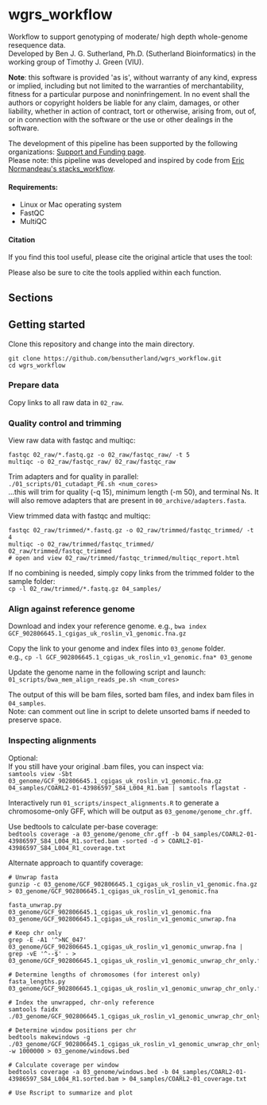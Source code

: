 # wgrs_workflow
Workflow to support genotyping of moderate/ high depth whole-genome resequence data.       
Developed by Ben J. G. Sutherland, Ph.D. (Sutherland Bioinformatics) in the working group of Timothy J. Green (VIU).     

**Note**: this software is provided 'as is', without warranty of any kind, express or implied, including but not limited to the warranties of merchantability, fitness for a particular purpose and noninfringement. In no event shall the authors or copyright holders be liable for any claim, damages, or other liability, whether in action of contract, tort or otherwise, arising from, out of, or in connection with the software or the use or other dealings in the software.       

The development of this pipeline has been supported by the following organizations: [Support and Funding page](20_docs/funding_support.md).     
Please note: this pipeline was developed and inspired by code from [Eric Normandeau's stacks_workflow](https://github.com/enormandeau/stacks_workflow).      

#### Requirements:       
- Linux or Mac operating system     
- FastQC      
- MultiQC     

#### Citation ####
If you find this tool useful, please cite the original article that uses the tool:        

Please also be sure to cite the tools applied within each function.      

## Sections ##

## Getting started ##
Clone this repository and change into the main directory.      
```
git clone https://github.com/bensutherland/wgrs_workflow.git
cd wgrs_workflow   

```

### Prepare data ###
Copy links to all raw data in `02_raw`.      

### Quality control and trimming ###
View raw data with fastqc and multiqc:     
```
fastqc 02_raw/*.fastq.gz -o 02_raw/fastqc_raw/ -t 5
multiqc -o 02_raw/fastqc_raw/ 02_raw/fastqc_raw
```

Trim adapters and for quality in parallel:     
`./01_scripts/01_cutadapt_PE.sh <num_cores>`     
...this will trim for quality (-q 15), minimum length (-m 50), and terminal Ns. It will also remove adapters that are present in `00_archive/adapters.fasta`.    

View trimmed data with fastqc and multiqc:      
```
fastqc 02_raw/trimmed/*.fastq.gz -o 02_raw/trimmed/fastqc_trimmed/ -t 4
multiqc -o 02_raw/trimmed/fastqc_trimmed/ 02_raw/trimmed/fastqc_trimmed
# open and view 02_raw/trimmed/fastqc_trimmed/multiqc_report.html          
```

If no combining is needed, simply copy links from the trimmed folder to the sample folder:    
`cp -l 02_raw/trimmed/*.fastq.gz 04_samples/`


### Align against reference genome ###
Download and index your reference genome.
e.g., `bwa index GCF_902806645.1_cgigas_uk_roslin_v1_genomic.fna.gz`        

Copy the link to your genome and index files into `03_genome` folder.     
e.g., `cp -l GCF_902806645.1_cgigas_uk_roslin_v1_genomic.fna* 03_genome`      

Update the genome name in the following script and launch:    
`01_scripts/bwa_mem_align_reads_pe.sh <num_cores>`       

The output of this will be bam files, sorted bam files, and index bam files in `04_samples`.    
Note: can comment out line in script to delete unsorted bams if needed to preserve space.     


### Inspecting alignments ###  
Optional:     
If you still have your original .bam files, you can inspect via:    
`samtools view -Sbt 03_genome/GCF_902806645.1_cgigas_uk_roslin_v1_genomic.fna.gz 04_samples/COARL2-01-43986597_S84_L004_R1.bam | samtools flagstat -`      

Interactively run `01_scripts/inspect_alignments.R` to generate a chromosome-only GFF, which will be output as `03_genome/genome_chr.gff`.    

Use bedtools to calculate per-base coverage:    
`bedtools coverage -a 03_genome/genome_chr.gff -b 04_samples/COARL2-01-43986597_S84_L004_R1.sorted.bam -sorted -d > COARL2-01-43986597_S84_L004_R1_coverage.txt`


Alternate approach to quantify coverage:      
```
# Unwrap fasta
gunzip -c 03_genome/GCF_902806645.1_cgigas_uk_roslin_v1_genomic.fna.gz > 03_genome/GCF_902806645.1_cgigas_uk_roslin_v1_genomic.fna  

fasta_unwrap.py 03_genome/GCF_902806645.1_cgigas_uk_roslin_v1_genomic.fna 03_genome/GCF_902806645.1_cgigas_uk_roslin_v1_genomic_unwrap.fna

# Keep chr only
grep -E -A1 '^>NC_047' 03_genome/GCF_902806645.1_cgigas_uk_roslin_v1_genomic_unwrap.fna | grep -vE '^--$' - > 03_genome/GCF_902806645.1_cgigas_uk_roslin_v1_genomic_unwrap_chr_only.fna

# Determine lengths of chromosomes (for interest only)
fasta_lengths.py 03_genome/GCF_902806645.1_cgigas_uk_roslin_v1_genomic_unwrap_chr_only.fna   

# Index the unwrapped, chr-only reference
samtools faidx ./03_genome/GCF_902806645.1_cgigas_uk_roslin_v1_genomic_unwrap_chr_only.fna

# Determine window positions per chr
bedtools makewindows -g ./03_genome/GCF_902806645.1_cgigas_uk_roslin_v1_genomic_unwrap_chr_only.fna.fai -w 1000000 > 03_genome/windows.bed

# Calculate coverage per window
bedtools coverage -a 03_genome/windows.bed -b 04_samples/COARL2-01-43986597_S84_L004_R1.sorted.bam > 04_samples/COARL2-01_coverage.txt  

# Use Rscript to summarize and plot

```






